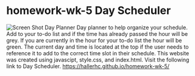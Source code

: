 # homework-wk-5 Day Scheduler 
 ![Screen Shot Day Planner](https://user-images.githubusercontent.com/100663920/167269861-fe969256-3bd1-461b-a6f3-5637737bc01f.png)
Day planner to help organize your schedule. Add to your to-do list and if the time has already passed the hour will be grey. If you are currently in the hour for your to-do list the hour will be green. The current day and time is located at the top if the user needs to reference it to add to the correct time slot in their schedule. This website was created using javascipt, style.css, and index.html. Visit the following link to Day Scheduler. https://hallerhc.github.io/homework-wk-5/
